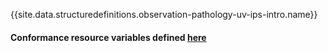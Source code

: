 {{site.data.structuredefinitions.observation-pathology-uv-ips-intro.name}}

#### Conformance resource variables defined [here](http://wiki.hl7.org/index.php?title=IG_Publisher_Documentation#Jekyll)
